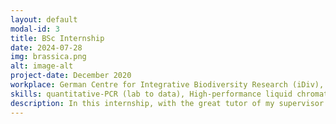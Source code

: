 ```yaml
---
layout: default
modal-id: 3
title: BSc Internship
date: 2024-07-28
img: brassica.png
alt: image-alt
project-date: December 2020
workplace: German Centre for Integrative Biodiversity Research (iDiv), Leipzig, Germany
skills: quantitative-PCR (lab to data), High-performance liquid chromatography, RNA extraction (roots)
description: In this internship, with the great tutor of my supervisor at that time, Axel Touw, I got to explore different concepts of ecology and plant defense system to biotic factors, namely root fly and root-knot nematode. We looked at the gene expression profile as well as the changes in different glucosinolate compounds (secondary metabolites) at different time points of infestation/infection. Furthermore, we looked at how herbivores affect each other's performance via plant-mediated responses. Manscript is currently under review.
---
```

